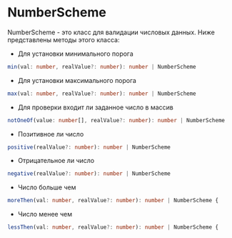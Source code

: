 # NumberScheme
NumberScheme - это класс для валидации числовых данных. 
Ниже представлены методы этого класса:
- Для установки минимального порога 
```ts
min(val: number, realValue?: number): number | NumberScheme 
```
- Для установки максимального порога
```ts
max(val: number, realValue?: number): number | NumberScheme
```
- Для проверки входит ли заданное число в массив
```ts
notOneOf(value: number[], realValue?: number): number | NumberScheme
``` 
- Позитивное ли число
```ts
positive(realValue?: number): number | NumberScheme
```
- Отрицательное ли число
```ts
negative(realValue?: number): number | NumberScheme
```
- Число больше чем
```ts
moreThen(val: number, realValue?: number): number | NumberScheme {
```
- Число менее чем
```ts
lessThen(val: number, realValue?: number): number | NumberScheme {
```

